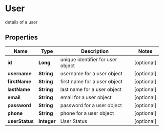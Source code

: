 

# User

details of a user

## Properties

| Name | Type | Description | Notes |
|------------ | ------------- | ------------- | -------------|
|**id** | **Long** | unique identifier for user object |  [optional] |
|**username** | **String** | username for a user object |  [optional] |
|**firstName** | **String** | first name for a user object |  [optional] |
|**lastName** | **String** | last name for a user object |  [optional] |
|**email** | **String** | email for a user object |  [optional] |
|**password** | **String** | password for a user object |  [optional] |
|**phone** | **String** | phone for a user object |  [optional] |
|**userStatus** | **Integer** | User Status |  [optional] |



